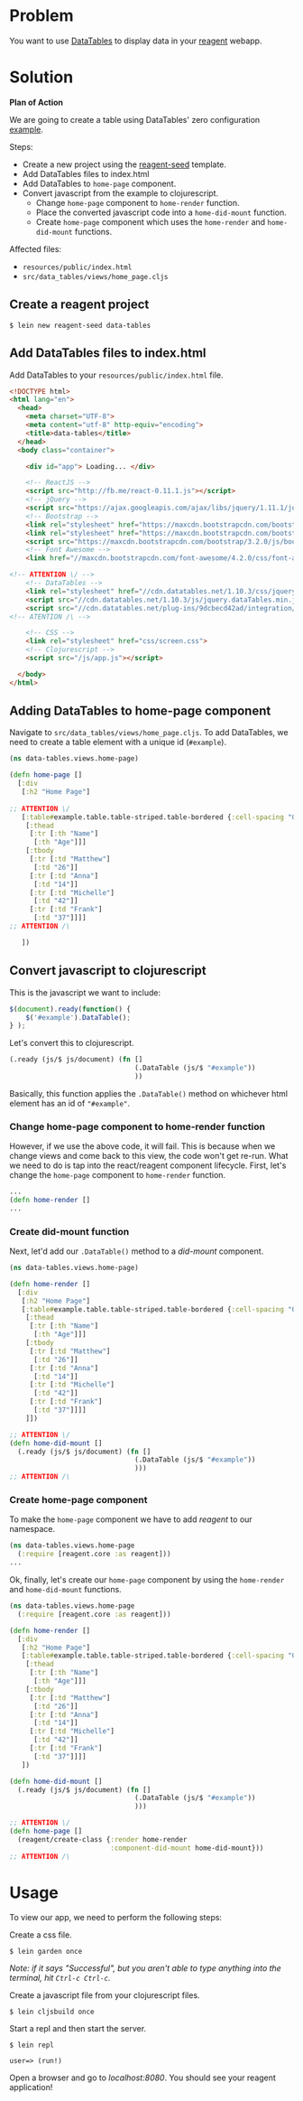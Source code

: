 # Problem

You want to use [DataTables](http://www.datatables.net/) to display data in your [reagent](https://github.com/reagent-project/reagent) webapp.

# Solution

**Plan of Action**

We are going to create a table using DataTables' zero configuration [example](http://www.datatables.net/examples/basic_init/zero_configuration.html).

Steps:

* Create a new project using the [reagent-seed](https://github.com/gadfly361/reagent-seed) template.
* Add DataTables files to index.html
* Add DataTables to `home-page` component.
* Convert javascript from the example to clojurescript.
    * Change `home-page` component to `home-render` function.
    * Place the converted javascript code into a `home-did-mount` function.
	* Create `home-page` component which uses the `home-render` and `home-did-mount` functions.

Affected files:

* `resources/public/index.html`
* `src/data_tables/views/home_page.cljs`

## Create a reagent project

```
$ lein new reagent-seed data-tables
```

## Add DataTables files to index.html

Add DataTables to your `resources/public/index.html` file.

```html
<!DOCTYPE html>
<html lang="en">
  <head>
    <meta charset="UTF-8">
    <meta content="utf-8" http-equiv="encoding">  
    <title>data-tables</title>
  </head>
  <body class="container">

    <div id="app"> Loading... </div>

    <!-- ReactJS -->
    <script src="http://fb.me/react-0.11.1.js"></script>
    <!-- jQuery -->
    <script src="https://ajax.googleapis.com/ajax/libs/jquery/1.11.1/jquery.min.js"></script>
    <!-- Bootstrap -->
    <link rel="stylesheet" href="https://maxcdn.bootstrapcdn.com/bootstrap/3.2.0/css/bootstrap.min.css">
    <link rel="stylesheet" href="https://maxcdn.bootstrapcdn.com/bootstrap/3.2.0/css/bootstrap-theme.min.css">
    <script src="https://maxcdn.bootstrapcdn.com/bootstrap/3.2.0/js/bootstrap.min.js"></script>
    <!-- Font Awesome -->
    <link href="//maxcdn.bootstrapcdn.com/font-awesome/4.2.0/css/font-awesome.min.css" rel="stylesheet">

<!-- ATTENTION \/ -->
	<!-- DataTables -->
    <link rel="stylesheet" href="//cdn.datatables.net/1.10.3/css/jquery.dataTables.min.css">
    <script src="//cdn.datatables.net/1.10.3/js/jquery.dataTables.min.js"></script>
    <script src="//cdn.datatables.net/plug-ins/9dcbecd42ad/integration/bootstrap/3/dataTables.bootstrap.js"></script>
<!-- ATENTION /\ -->

    <!-- CSS -->
    <link rel="stylesheet" href="css/screen.css">
    <!-- Clojurescript -->
    <script src="/js/app.js"></script>

  </body>
</html>
```

## Adding DataTables to home-page component

Navigate to `src/data_tables/views/home_page.cljs`.  To add DataTables, we need to create a table element with a unique id (`#example`).

```clojure
(ns data-tables.views.home-page)

(defn home-page []
  [:div
   [:h2 "Home Page"]
   
;; ATTENTION \/
   [:table#example.table.table-striped.table-bordered {:cell-spacing "0" :width "100%"}
    [:thead
     [:tr [:th "Name"]
      [:th "Age"]]]
    [:tbody
     [:tr [:td "Matthew"]
      [:td "26"]]
     [:tr [:td "Anna"]
      [:td "14"]]
     [:tr [:td "Michelle"]
      [:td "42"]]
     [:tr [:td "Frank"]
      [:td "37"]]]]
;; ATTENTION /\

   ])
```

## Convert javascript to clojurescript

This is the javascript we want to include:

```javascript
$(document).ready(function() {
    $('#example').DataTable();
} );
```

Let's convert this to clojurescript.

```clojure
(.ready (js/$ js/document) (fn []
                               (.DataTable (js/$ "#example"))
                               ))
```

Basically, this function applies the `.DataTable()` method on whichever html element has an id of `"#example"`.

### Change home-page component to home-render function

However, if we use the above code, it will fail. This is because when we change views and come back to this view, the code won't get re-run.  What we need to do is tap into the react/reagent component lifecycle. First, let's change the `home-page` component to `home-render` function.

```clojure
...
(defn home-render []
...
```

### Create did-mount function

Next, let'd add our `.DataTable()` method to a *did-mount* component.

```clojure
(ns data-tables.views.home-page)

(defn home-render []
  [:div
   [:h2 "Home Page"]
   [:table#example.table.table-striped.table-bordered {:cell-spacing "0" :width "100%"}
    [:thead
     [:tr [:th "Name"]
      [:th "Age"]]]
    [:tbody
     [:tr [:td "Matthew"]
      [:td "26"]]
     [:tr [:td "Anna"]
      [:td "14"]]
     [:tr [:td "Michelle"]
      [:td "42"]]
     [:tr [:td "Frank"]
      [:td "37"]]]]
    ]])

;; ATTENTION \/
(defn home-did-mount []
  (.ready (js/$ js/document) (fn []
                               (.DataTable (js/$ "#example"))
                               )))
;; ATTENTION /\
```

### Create home-page component

To make the `home-page` component we have to add *reagent* to our namespace.

```clojure
(ns data-tables.views.home-page
  (:require [reagent.core :as reagent]))
...
```

Ok, finally, let's create our `home-page` component by using the `home-render` and `home-did-mount` functions.

```clojure
(ns data-tables.views.home-page
  (:require [reagent.core :as reagent]))

(defn home-render []
  [:div
   [:h2 "Home Page"]
   [:table#example.table.table-striped.table-bordered {:cell-spacing "0" :width "100%"}
    [:thead
     [:tr [:th "Name"]
      [:th "Age"]]]
    [:tbody
     [:tr [:td "Matthew"]
      [:td "26"]]
     [:tr [:td "Anna"]
      [:td "14"]]
     [:tr [:td "Michelle"]
      [:td "42"]]
     [:tr [:td "Frank"]
      [:td "37"]]]]
   ])

(defn home-did-mount []
  (.ready (js/$ js/document) (fn []
                               (.DataTable (js/$ "#example"))
                               )))

;; ATTENTION \/
(defn home-page []
  (reagent/create-class {:render home-render
                         :component-did-mount home-did-mount}))
;; ATTENTION /\
```

# Usage

To view our app, we need to perform the following steps:

Create a css file.

```
$ lein garden once
```

*Note: if it says "Successful", but you aren't able to type anything into the terminal, hit `Ctrl-c Ctrl-c`.*

Create a javascript file from your clojurescript files.

```
$ lein cljsbuild once
```

Start a repl and then start the server.

```
$ lein repl

user=> (run!)
```

Open a browser and go to *localhost:8080*. You should see your reagent application!
